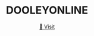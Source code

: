 <h1 align="center">
  DOOLEYONLINE
</h1>

<p align="center">
  <a href="https://dooleyonline.net">🔗 Visit</a>
</p>
